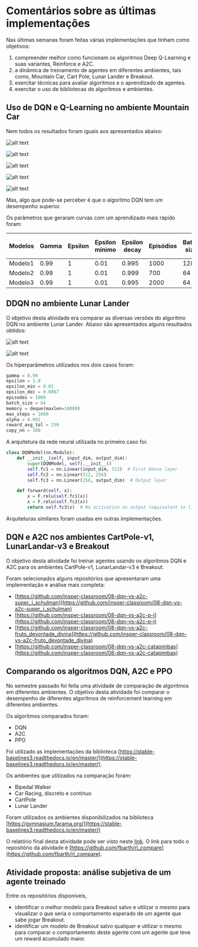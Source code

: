 # Comentários sobre as últimas implementações

Nas últimas semanas foram feitas várias implementações que tinham como objetivos: 

1. compreender melhor como funcionam os algoritmos Deep Q-Learning e suas variantes, Reinforce e A2C. 
1. a dinâmica de treinamento de agentes em diferentes ambientes, tais como, Mountain Car, Cart Pole, Lunar Lander e Breakout.
1. exercitar técnicas para avaliar algoritmos e o aprendizado de agentes.
1. exercitar o uso de bibliotecas de algoritmos e ambientes. 

## Uso de DQN e Q-Learning no ambiente Mountain Car

Nem todos os resultados foram iguais aos apresentados abaixo:

![alt text](./figures/mountaincar_dqn.png)

![alt text](./figures/mountaincar_dqn2.png)

![alt text](./figures/mountaincar_dqn3.png)

![alt text](./figures/mountaincar_dqn4.png)

![alt text](./figures/mountaincar_dqn5.png)

Mas, algo que pode-se perceber é que o algoritmo DQN tem um desempenho superior. 

Os parâmetros que geraram curvas com um aprendizado mais rápido foram: 

| Modelos | Gamma | Epsilon | Epsilon mínimo | Epsilon decay | Episódios | Batch size | Learning rate | Memória de replay | Max steps |
|---------|-------|---------|----------------|---------------|-----------|------------|---------------|-------------------|-----------|
| Modelo1 | 0.99  |   1     |      0.01      |    0.995      |     1000  |     128    |     0.001     |      50000        |   2500    |
| Modelo2 | 0.99  |   1     |      0.01      |    0.999      |      700  |      64    |     0.0004    |                   |           | 
| Modelo3 | 0.99  |   1     |      0.01      |    0.995      |     2000  |      64    |     0.001     |      10000        |    500    |


## DDQN no ambiente Lunar Lander

O objetivo desta atividade era comparar as diversas versões do algoritmo DQN no ambiente Lunar Lander. Abaixo são apresentados alguns resultados obtidos:

![alt text](./figures/lunar_ddqn.png)

![alt text](./figures/lunar_ddqn2.png)

Os hiperparâmetros utilizados nos dois casos foram: 

```python
gamma = 0.99
epsilon = 1.0
epsilon_min = 0.01
epsilon_dec = 0.0067
episodes = 1000
batch_size = 64
memory = deque(maxlen=10000) 
max_steps = 1000
alpha = 0.001
reward_avg_tol = 250
copy_nn = 100
```

A arquitetura da rede neural utilizada no primeiro caso foi: 

```python
class DQNModel(nn.Module):
    def __init__(self, input_dim, output_dim):
        super(DQNModel, self).__init__()
        self.fc1 = nn.Linear(input_dim, 512)  # First Dense layer
        self.fc2 = nn.Linear(512, 256)
        self.fc3 = nn.Linear(256, output_dim)  # Output layer

    def forward(self, x):
        x = F.relu(self.fc1(x))
        x = F.relu(self.fc2(x))
        return self.fc3(x)  # No activation on output (equivalent to linear activation)
```

Arquiteturas similares foram usadas em outras implementações. 

## DQN e A2C nos ambientes CartPole-v1, LunarLandar-v3 e Breakout

O objetivo desta atividade foi treinar agentes usando os algoritmos DQN e A2C para os ambientes CartPole-v1, LunarLandar-v3 e Breakout. 

Foram selecionados alguns repositórios que apresentaram uma implementação e análise mais completa: 

* [https://github.com/insper-classroom/08-dqn-vs-a2c-super_j_schulman](https://github.com/insper-classroom/08-dqn-vs-a2c-super_j_schulman)
* [https://github.com/insper-classroom/08-dqn-vs-a2c-p-j](https://github.com/insper-classroom/08-dqn-vs-a2c-p-j)
* [https://github.com/insper-classroom/08-dqn-vs-a2c-fruto_devontade_divina](https://github.com/insper-classroom/08-dqn-vs-a2c-fruto_devontade_divina)
* [https://github.com/insper-classroom/08-dqn-vs-a2c-catapimbas](https://github.com/insper-classroom/08-dqn-vs-a2c-catapimbas)

## Comparando os algoritmos DQN, A2C e PPO

No semestre passado foi feita uma atividade de comparação de algoritmos em diferentes ambientes. O objetivo desta atividade foi comparar o desempenho de diferentes algoritmos de reinforcement learning em diferentes ambientes. 

Os algoritmos comparados foram: 

* DQN
* A2C
* PPO

Foi utilizado as implementações da biblioteca [https://stable-baselines3.readthedocs.io/en/master/](https://stable-baselines3.readthedocs.io/en/master/).

Os ambientes que utilizados na comparação foram: 

* Bipedal Walker
* Car Racing, discreto e contínuo
* CartPole
* Lunar Lander

Foram utilizados os ambientes disponibilizados na biblioteca [https://gymnasium.farama.org/](https://stable-baselines3.readthedocs.io/en/master/)

O relatório final desta atividade pode ser visto neste [link](./analise_curva_aprendizado.html). O link para todo o repositório da atividade é [https://github.com/fbarth/rl_compare](https://github.com/fbarth/rl_compare).


## Atividade proposta: análise subjetiva de um agente treinado

Entre os repositórios disponíveis, 

* identificar o melhor modelo para Breakout salvo e utilizar o mesmo para visualizar o que seria o comportamento esperado de um agente que sabe jogar Breakout. 
* identificar um modelo de Breakout salvo qualquer e utilizar o mesmo para comparar o comportamento deste agente com um agente que teve um reward acumulado maior. 

